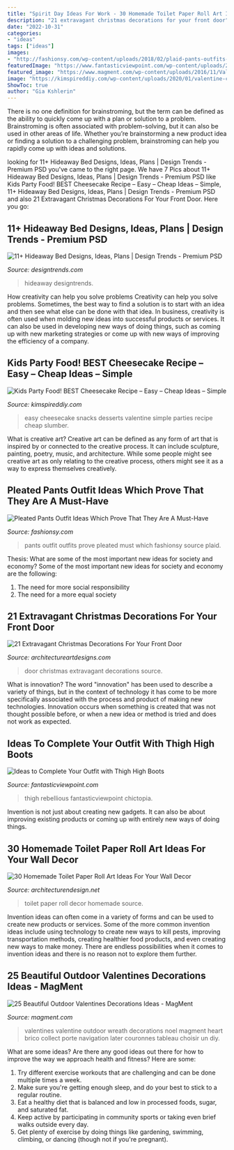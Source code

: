 ```yaml
---
title: "Spirit Day Ideas For Work - 30 Homemade Toilet Paper Roll Art Ideas For Your Wall Decor"
description: "21 extravagant christmas decorations for your front door"
date: "2022-10-31"
categories:
- "ideas"
tags: ["ideas"]
images:
- "http://fashionsy.com/wp-content/uploads/2018/02/plaid-pants-outfits-6-.jpg"
featuredImage: "https://www.fantasticviewpoint.com/wp-content/uploads/2013/11/haute-rebellious-boots-haute-rebellious-skirt_400.jpg"
featured_image: "https://www.magment.com/wp-content/uploads/2016/11/Valentines-Day-Heart-Wreath-Craft.jpg"
image: "https://kimspireddiy.com/wp-content/uploads/2020/01/valentine-cheesecake-1-1.jpg"
ShowToc: true
author: "Gia Kshlerin"
---
```



There is no one definition for brainstroming, but the term can be defined as the ability to quickly come up with a plan or solution to a problem. Brainstroming is often associated with problem-solving, but it can also be used in other areas of life. Whether you’re brainstorming a new product idea or finding a solution to a challenging problem, brainstroming can help you rapidly come up with ideas and solutions.

	

		
looking for 11+ Hideaway Bed Designs, Ideas, Plans | Design Trends - Premium PSD you've came to the right page. We have 7 Pics about 11+ Hideaway Bed Designs, Ideas, Plans | Design Trends - Premium PSD like Kids Party Food! BEST Cheesecake Recipe – Easy – Cheap Ideas – Simple, 11+ Hideaway Bed Designs, Ideas, Plans | Design Trends - Premium PSD and also 21 Extravagant Christmas Decorations For Your Front Door. Here you go:
		
    
## 11+ Hideaway Bed Designs, Ideas, Plans | Design Trends - Premium PSD

<img loading=lazy src="https://images.designtrends.com/wp-content/uploads/2015/11/24083344/Cabinet-Hide-Away-Bed.jpg" onerror="this.onerror=null;this.src='https://tse2.mm.bing.net/th?id=OIP.gac4nLl5l77hrTufDjeGDwHaHa&amp;pid=15.1';" alt="11+ Hideaway Bed Designs, Ideas, Plans | Design Trends - Premium PSD">

_Source: designtrends.com_

>hideaway designtrends. 

	

How creativity can help you solve problems
Creativity can help you solve problems. Sometimes, the best way to find a solution is to start with an idea and then see what else can be done with that idea. In business, creativity is often used when molding new ideas into successful products or services. It can also be used in developing new ways of doing things, such as coming up with new marketing strategies or come up with new ways of improving the efficiency of a company.

    
## Kids Party Food! BEST Cheesecake Recipe – Easy – Cheap Ideas – Simple

<img loading=lazy src="https://kimspireddiy.com/wp-content/uploads/2020/01/valentine-cheesecake-1-1.jpg" onerror="this.onerror=null;this.src='https://tse4.mm.bing.net/th?id=OIP.9gf8HtaIgGhC0VxtCCMAiwHaLH&amp;pid=15.1';" alt="Kids Party Food! BEST Cheesecake Recipe – Easy – Cheap Ideas – Simple">

_Source: kimspireddiy.com_

>easy cheesecake snacks desserts valentine simple parties recipe cheap slumber. 

	

What is creative art?
Creative art can be defined as any form of art that is inspired by or connected to the creative process. It can include sculpture, painting, poetry, music, and architecture. While some people might see creative art as only relating to the creative process, others might see it as a way to express themselves creatively.

    
## Pleated Pants Outfit Ideas Which Prove That They Are A Must-Have

<img loading=lazy src="http://fashionsy.com/wp-content/uploads/2018/02/plaid-pants-outfits-6-.jpg" onerror="this.onerror=null;this.src='https://tse3.mm.bing.net/th?id=OIP.1cxMRvoIdGJnMDP-4e8gYgHaL0&amp;pid=15.1';" alt="Pleated Pants Outfit Ideas Which Prove That They Are A Must-Have">

_Source: fashionsy.com_

>pants outfit outfits prove pleated must which fashionsy source plaid. 

	

Thesis: What are some of the most important new ideas for society and economy?
Some of the most important new ideas for society and economy are the following: 
1. The need for more social responsibility 
2. The need for a more equal society 

    
## 21 Extravagant Christmas Decorations For Your Front Door

<img loading=lazy src="https://www.architectureartdesigns.com/wp-content/uploads/2016/11/6-41.jpg" onerror="this.onerror=null;this.src='https://tse1.mm.bing.net/th?id=OIP.diSiDxS9NFbvGvW6Qqh8GAHaLI&amp;pid=15.1';" alt="21 Extravagant Christmas Decorations For Your Front Door">

_Source: architectureartdesigns.com_

>door christmas extravagant decorations source. 

	

What is innovation?
The word "innovation" has been used to describe a variety of things, but in the context of technology it has come to be more specifically associated with the process and product of making new technologies. Innovation occurs when something is created that was not thought possible before, or when a new idea or method is tried and does not work as expected.

    
## Ideas To Complete Your Outfit With Thigh High Boots

<img loading=lazy src="https://www.fantasticviewpoint.com/wp-content/uploads/2013/11/haute-rebellious-boots-haute-rebellious-skirt_400.jpg" onerror="this.onerror=null;this.src='https://tse1.mm.bing.net/th?id=OIP.J9bfUFo3c0PltqYK4CNWQAHaLH&amp;pid=15.1';" alt="Ideas to Complete Your Outfit with Thigh High Boots">

_Source: fantasticviewpoint.com_

>thigh rebellious fantasticviewpoint chictopia. 

	

Invention is not just about creating new gadgets. It can also be about improving existing products or coming up with entirely new ways of doing things.

    
## 30 Homemade Toilet Paper Roll Art Ideas For Your Wall Decor

<img loading=lazy src="https://cdn.architecturendesign.net/wp-content/uploads/2015/02/AD-Toilet-Paper-Roll-Wall-Art-30.jpg" onerror="this.onerror=null;this.src='https://tse1.mm.bing.net/th?id=OIP.C1ybd-17VdVp9ZHkWiLX4gHaJ4&amp;pid=15.1';" alt="30 Homemade Toilet Paper Roll Art Ideas For Your Wall Decor">

_Source: architecturendesign.net_

>toilet paper roll decor homemade source. 

	

Invention ideas can often come in a variety of forms and can be used to create new products or services. Some of the more common invention ideas include using technology to create new ways to kill pests, improving transportation methods, creating healthier food products, and even creating new ways to make money. There are endless possibilities when it comes to invention ideas and there is no reason not to explore them further.

    
## 25 Beautiful Outdoor Valentines Decorations Ideas - MagMent

<img loading=lazy src="https://www.magment.com/wp-content/uploads/2016/11/Valentines-Day-Heart-Wreath-Craft.jpg" onerror="this.onerror=null;this.src='https://tse2.mm.bing.net/th?id=OIP.eSgR030BCL2EB9iWWe5V5QHaJ4&amp;pid=15.1';" alt="25 Beautiful Outdoor Valentines Decorations Ideas - MagMent">

_Source: magment.com_

>valentines valentine outdoor wreath decorations noel magment heart brico collect porte navigation later couronnes tableau choisir un diy. 

	

What are some ideas?
Are there any good ideas out there for how to improve the way we approach health and fitness? Here are some: 
1. Try different exercise workouts that are challenging and can be done multiple times a week. 
2. Make sure you're getting enough sleep, and do your best to stick to a regular routine. 
3. Eat a healthy diet that is balanced and low in processed foods, sugar, and saturated fat. 
4. Keep active by participating in community sports or taking even brief walks outside every day. 
5. Get plenty of exercise by doing things like gardening, swimming, climbing, or dancing (though not if you're pregnant).

